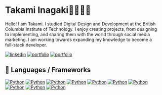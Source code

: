 <h1>Takami Inagaki🌷🪷💌🩷</h1>
<p>Hello! I am Takami. I studied Digital Design and Development at the British Columbia Institute of Technology. I enjoy creating projects, from designing to implementing, and sharing them with the world through social media marketing. I am working towards expanding my knowledge to become a full-stack developer.</p>



  <a href="www.linkedin.com/in/takamiinagaki/">
  <img alt="linkedin" title="Linkedin Profile" src="https://img.shields.io/badge/linkedin-%230077B5.svg?&style=for-the-badge&logo=linkedin&logoColor=white"/></a>

  <a href="www.linkedin.com/in/takamiinagaki/">
  <img alt="portfolio" title="Portfolio" src="https://img.shields.io/badge/portfolio-black?style=for-the-badge&color=FEA500&link=https%3A%2F%2Fwww.takamiinagaki.com%2F"/></a>
  
  <a href="www.linkedin.com/in/takamiinagaki/">
  <img alt="portfolio" title="Portfolio" src="https://img.shields.io/badge/instagram-pink?style=for-the-badge&logo=instagram&logoColor=black&link=https%3A%2F%2Fwww.instagram.com%2F%2F"/></a>

  </a>
  <br/>


<p>
  <h2 align='left'> 🔨 Languages / Frameworks </h2>
    <a href=""><img alt="Python" src="https://img.shields.io/badge/javascript-black?style=flat&logo=javascript&logoColor=black&color=FFD43D"></a>
    <a href=""><img alt="Python" src="https://img.shields.io/badge/nextjs-black?style=flat&logo=nextdotjs&logoColor=white&color=black"></a>
    <a href=""><img alt="Python" src="https://img.shields.io/badge/html-black?style=flat&logo=html5&logoColor=white&color=FF6D1B"></a>
    <a href=""><img alt="Python" src="https://img.shields.io/badge/css-black?style=flat&logo=css3&logoColor=white&color=1B9FFF"></a>
    <a href=""><img alt="Python" src="https://img.shields.io/badge/expo-black?style=flat&logo=expo&logoColor=black&color=D4D5E6"></a>
        <a href=""><img alt="Python" src="https://img.shields.io/badge/mongoDB-white?logo=MongoDB"></a>
    <a href=""><img alt="Python" src="https://img.shields.io/badge/expo-%238DFFF8?style=flat&logo=react&logoColor=8DFFF8&color=000230"></a>
    <a href=""><img alt="Python" src="https://img.shields.io/badge/wordpress-black?style=flat&logo=wordpress&logoColor=515151&color=white"></a>
    <a href=""><img alt="Python" src="https://img.shields.io/badge/typescript-black?style=flat&logo=typescript&logoColor=white&color=3078C6"></a>
   <a href=""><img alt="Python" src="https://img.shields.io/badge/postgreSQL-black?style=flat&logo=postgresql&logoColor=white&color=1C86C2"></a>
</p>



